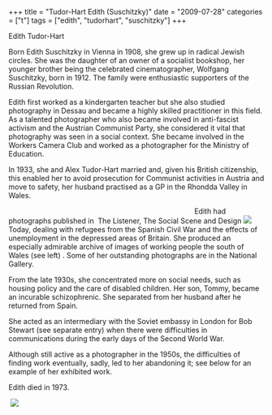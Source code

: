 +++
title = "Tudor-Hart Edith (Suschitzky)"
date = "2009-07-28"
categories = ["t"]
tags = ["edith", "tudorhart", "suschitzky"]
+++

Edith Tudor-Hart



Born Edith Suschitzky in Vienna in 1908, she grew up in radical Jewish circles. She was the daughter of an owner of a socialist bookshop, her younger brother being the celebrated cinematographer, Wolfgang Suschitzky, born in 1912. The family were enthusiastic supporters of the Russian Revolution.

Edith first worked as a kindergarten teacher but she also studied photography in Dessau and became a highly skilled practitioner in this field. As a talented photographer who also became involved in anti-fascist activism and the Austrian Communist Party, she considered it vital that photography was seen in a social context. She became involved in the Workers Camera Club and worked as a photographer for the Ministry of Education.

In 1933, she and Alex Tudor-Hart married and, given his British citizenship, this enabled her to avoid prosecution for Communist activities in Austria and move to safety, her husband practised as a GP in the Rhondda Valley in Wales.



                                                                                             Edith had photographs published in  The Listener, The Social Scene and Design ![](http://79.170.40.183/grahamstevenson.me.uk/images/stories/tudor%20hart%20edith%20demonstration%20s%20wales.jpg)Today, dealing with refugees from the Spanish Civil War and the effects of unemployment in the depressed areas of Britain. She produced an especially admirable archive of images of working people the south of Wales (see left) . Some of her outstanding photographs are in the National Gallery.

From the late 1930s, she concentrated more on social needs, such as housing policy and the care of disabled children. Her son, Tommy, became an incurable schizophrenic. She separated from her husband after he returned from Spain.

She acted as an intermediary with the Soviet embassy in London for Bob Stewart (see separate entry) when there were difficulties in communications during the early days of the Second World War.

Although still active as a photographer in the 1950s, the difficulties of finding work eventually, sadly, led to her abandoning it; see below for an example of her exhibited work.

Edith died in 1973.

 ![](http://79.170.40.183/grahamstevenson.me.uk/images/stories/tudor%20hart%20edith%20one%20of%20her%20pic.jpg)
